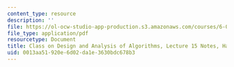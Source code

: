 ```yaml
---
content_type: resource
description: ''
file: https://ol-ocw-studio-app-production.s3.amazonaws.com/courses/6-046j-design-and-analysis-of-algorithms-spring-2015/0013aa51920e6d02da1e3630bdc678b3_MIT6_046JS15_writtenlec15.pdf
file_type: application/pdf
resourcetype: Document
title: Class on Design and Analysis of Algorithms, Lecture 15 Notes, Handwritten
uid: 0013aa51-920e-6d02-da1e-3630bdc678b3
---
```

